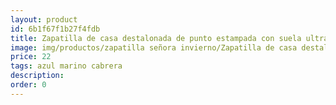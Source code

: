 ```yaml
---
layout: product
id: 6b1f67f1b27f4fdb
title: Zapatilla de casa destalonada de punto estampada con suela ultraligera
image: img/productos/zapatilla señora invierno/Zapatilla de casa destalonada de punto estampada con suela ultraligera=22=azul marino cabrera.webp
price: 22
tags: azul marino cabrera
description: 
order: 0
---
```

